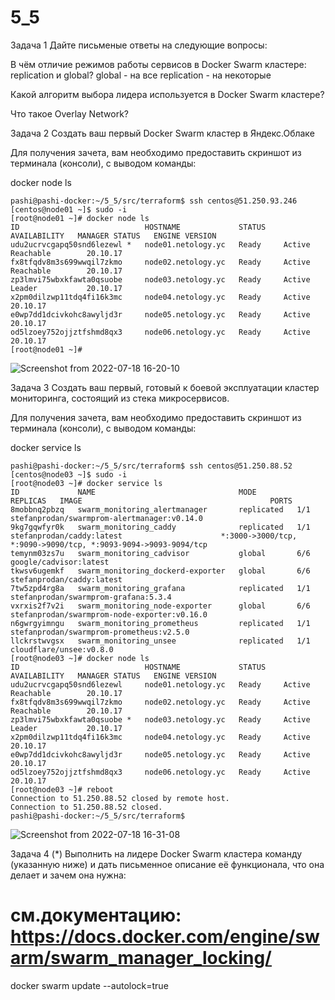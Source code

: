 # 5_5
Задача 1
Дайте письменые ответы на следующие вопросы:

В чём отличие режимов работы сервисов в Docker Swarm кластере: replication и global?
global - на все 
replication - на некоторые

Какой алгоритм выбора лидера используется в Docker Swarm кластере?


Что такое Overlay Network?


Задача 2
Создать ваш первый Docker Swarm кластер в Яндекс.Облаке

Для получения зачета, вам необходимо предоставить скриншот из терминала (консоли), с выводом команды:

docker node ls

```
pashi@pashi-docker:~/5_5/src/terraform$ ssh centos@51.250.93.246
[centos@node01 ~]$ sudo -i
[root@node01 ~]# docker node ls
ID                            HOSTNAME             STATUS    AVAILABILITY   MANAGER STATUS   ENGINE VERSION
udu2ucrvcgapq50snd6lezewl *   node01.netology.yc   Ready     Active         Reachable        20.10.17
fx8tfqdv8m3s699wwqil7zkmo     node02.netology.yc   Ready     Active         Reachable        20.10.17
zp3lmvi75wbxkfawta0qsuobe     node03.netology.yc   Ready     Active         Leader           20.10.17
x2pm0dilzwp11tdq4fi16k3mc     node04.netology.yc   Ready     Active                          20.10.17
e0wp7dd1dcivkohc8awyljd3r     node05.netology.yc   Ready     Active                          20.10.17
od5lzoey752ojjztfshmd8qx3     node06.netology.yc   Ready     Active                          20.10.17
[root@node01 ~]# 

```
![Screenshot from 2022-07-18 16-20-10](https://user-images.githubusercontent.com/97126500/179524662-ead20fb2-daad-4cd7-a4d8-cdf7deead736.png)


Задача 3
Создать ваш первый, готовый к боевой эксплуатации кластер мониторинга, состоящий из стека микросервисов.

Для получения зачета, вам необходимо предоставить скриншот из терминала (консоли), с выводом команды:

docker service ls
```
pashi@pashi-docker:~/5_5/src/terraform$ ssh centos@51.250.88.52
[centos@node03 ~]$ sudo -i
[root@node03 ~]# docker service ls
ID             NAME                                MODE         REPLICAS   IMAGE                                          PORTS
8mobbnq2pbzq   swarm_monitoring_alertmanager       replicated   1/1        stefanprodan/swarmprom-alertmanager:v0.14.0    
9kg7gqwfyr0k   swarm_monitoring_caddy              replicated   1/1        stefanprodan/caddy:latest                      *:3000->3000/tcp, *:9090->9090/tcp, *:9093-9094->9093-9094/tcp
temynm03zs7u   swarm_monitoring_cadvisor           global       6/6        google/cadvisor:latest                         
tkwsv6ugemkf   swarm_monitoring_dockerd-exporter   global       6/6        stefanprodan/caddy:latest                      
7tw5zpd4rg8a   swarm_monitoring_grafana            replicated   1/1        stefanprodan/swarmprom-grafana:5.3.4           
vxrxis2f7v2i   swarm_monitoring_node-exporter      global       6/6        stefanprodan/swarmprom-node-exporter:v0.16.0   
n6gwrgyimngu   swarm_monitoring_prometheus         replicated   1/1        stefanprodan/swarmprom-prometheus:v2.5.0       
llckrstwvgsx   swarm_monitoring_unsee              replicated   1/1        cloudflare/unsee:v0.8.0                        
[root@node03 ~]# docker node ls
ID                            HOSTNAME             STATUS    AVAILABILITY   MANAGER STATUS   ENGINE VERSION
udu2ucrvcgapq50snd6lezewl     node01.netology.yc   Ready     Active         Reachable        20.10.17
fx8tfqdv8m3s699wwqil7zkmo     node02.netology.yc   Ready     Active         Reachable        20.10.17
zp3lmvi75wbxkfawta0qsuobe *   node03.netology.yc   Ready     Active         Leader           20.10.17
x2pm0dilzwp11tdq4fi16k3mc     node04.netology.yc   Ready     Active                          20.10.17
e0wp7dd1dcivkohc8awyljd3r     node05.netology.yc   Ready     Active                          20.10.17
od5lzoey752ojjztfshmd8qx3     node06.netology.yc   Ready     Active                          20.10.17
[root@node03 ~]# reboot
Connection to 51.250.88.52 closed by remote host.
Connection to 51.250.88.52 closed.
pashi@pashi-docker:~/5_5/src/terraform$ 
```

![Screenshot from 2022-07-18 16-31-08](https://user-images.githubusercontent.com/97126500/179524828-b08006ac-af8a-4be4-8d2b-fe10f87fcc63.png)

Задача 4 (*)
Выполнить на лидере Docker Swarm кластера команду (указанную ниже) и дать письменное описание её функционала, что она делает и зачем она нужна:

# см.документацию: https://docs.docker.com/engine/swarm/swarm_manager_locking/
docker swarm update --autolock=true
